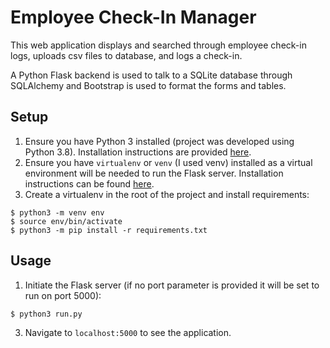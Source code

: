 # Employee Check-In Manager
This web application displays and searched through employee check-in logs, uploads csv files to database, and logs a check-in. 

A Python Flask backend is used to talk to a SQLite database through SQLAlchemy and Bootstrap is used to format the forms and tables.

## Setup
1. Ensure you have Python 3 installed (project was developed using Python 3.8). Installation instructions are provided [here](http://docs.python-guide.org/en/latest/starting/installation/).
2. Ensure you have `virtualenv` or `venv` (I used venv) installed as a virtual environment will be needed to run the Flask server. Installation instructions can be found [here](https://virtualenv.pypa.io/en/stable/installation/).
3. Create a virtualenv in the root of the project and install requirements:
```
$ python3 -m venv env
$ source env/bin/activate
$ python3 -m pip install -r requirements.txt
```

## Usage
1. Initiate the Flask server (if no port parameter is provided it will be set to run on port 5000):
```
$ python3 run.py
```
3. Navigate to `localhost:5000` to see the application.